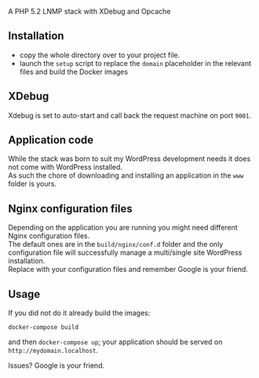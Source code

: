 A PHP 5.2 LNMP stack with XDebug and Opcache

## Installation
* copy the whole directory over to your project file.
* launch the `setup` script to replace the `domain` placeholder in the relevant files and build the Docker images

## XDebug
Xdebug is set to auto-start and call back the request machine on port `9001`.

## Application code
While the stack was born to suit my WordPress development needs it does not come with WordPress installed.  
As such the chore of downloading and installing an application in the `www` folder is yours.

## Nginx configuration files
Depending on the application you are running you might need different Nginx configuration files.  
The default ones are in the `build/nginx/conf.d` folder and the only configuration file will successfully manage a multi/single site WordPress installation.  
Replace with your configuration files and remember Google is your friend.

## Usage
If you did not do it already build the images:
```shell
docker-compose build
```

and then `docker-compose up`; your application should be served on `http://mydomain.localhost`.

Issues? Google is your friend.
